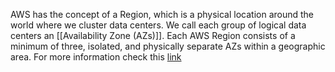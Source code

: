 AWS has the concept of a Region, which is a physical location around the world where we cluster data centers. We call each group of logical data centers an [[Availability Zone (AZs)]]. Each AWS Region consists of a minimum of three, isolated, and physically separate AZs within a geographic area.
For more information check this [link](https://aws.amazon.com/about-aws/global-infrastructure/localzones/?nc=sn&loc=0)